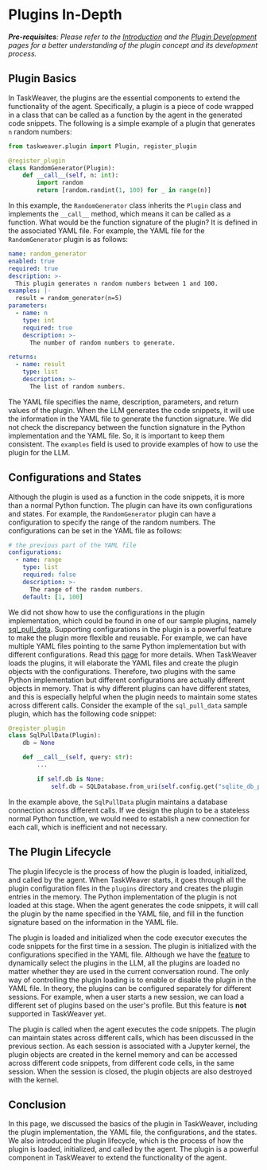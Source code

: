 # Plugins In-Depth

_**Pre-requisites**: Please refer to the [Introduction](/docs/plugin/plugin_intro) and the [Plugin Development](/docs/plugin/how_to_develop_a_new_plugin) 
pages for a better understanding of the plugin concept and its development process._

## Plugin Basics
In TaskWeaver, the plugins are the essential components to extend the functionality of the agent.
Specifically, a plugin is a piece of code wrapped in a class that can be called as a function by the agent in the generated code snippets.
The following is a simple example of a plugin that generates `n` random numbers:

```python
from taskweaver.plugin import Plugin, register_plugin

@register_plugin
class RandomGenerator(Plugin):
    def __call__(self, n: int):
        import random
        return [random.randint(1, 100) for _ in range(n)]
```

In this example, the `RandomGenerator` class inherits the `Plugin` class and implements the `__call__` method, which means
it can be called as a function. What would be the function signature of the plugin? 
It is defined in the associated YAML file. For example, the YAML file for the `RandomGenerator` plugin is as follows:

```yaml
name: random_generator
enabled: true
required: true
description: >-
  This plugin generates n random numbers between 1 and 100.
examples: |-
  result = random_generator(n=5)
parameters:
  - name: n
    type: int
    required: true
    description: >-
      The number of random numbers to generate.

returns:
  - name: result
    type: list
    description: >-
      The list of random numbers.
```

The YAML file specifies the name, description, parameters, and return values of the plugin. 
When the LLM generates the code snippets, it will use the information in the YAML file to generate the function signature.
We did not check the discrepancy between the function signature in the Python implementation and the YAML file. 
So, it is important to keep them consistent.
The `examples` field is used to provide examples of how to use the plugin for the LLM.

<!-- truncate -->

## Configurations and States

Although the plugin is used as a function in the code snippets, it is more than a normal Python function.
The plugin can have its own configurations and states.
For example, the `RandomGenerator` plugin can have a configuration to specify the range of the random numbers.
The configurations can be set in the YAML file as follows:

```yaml
# the previous part of the YAML file
configurations:
  - name: range
    type: list
    required: false
    description: >-
      The range of the random numbers.
    default: [1, 100]
```
We did not show how to use the configurations in the plugin implementation, 
which could be found in one of our sample plugins, namely [sql_pull_data](https://github.com/microsoft/TaskWeaver/blob/main/project/plugins/sql_pull_data.yaml).
Supporting configurations in the plugin is a powerful feature to make the plugin more flexible and reusable.
For example, we can have multiple YAML files pointing to the same Python implementation but with different configurations.
Read this [page](/docs/plugin/multi_yaml_single_impl) for more details. When TaskWeaver loads the plugins, 
it will elaborate the YAML files and create the plugin objects with the configurations. Therefore, two plugins with the same Python implementation 
but different configurations are actually different objects in memory. 
That is why different plugins can have different states, and this is especially helpful when the plugin needs 
to maintain some states across different calls. Consider the example of the `sql_pull_data` sample plugin, which has the following
code snippet:

```python
@register_plugin
class SqlPullData(Plugin):
    db = None

    def __call__(self, query: str):
        ...

        if self.db is None:
            self.db = SQLDatabase.from_uri(self.config.get("sqlite_db_path"))
```
In the example above, the `SqlPullData` plugin maintains a database connection across different calls. 
If we design the plugin to be a stateless normal Python function, we would need to establish a new connection for each call,
which is inefficient and not necessary. 

## The Plugin Lifecycle

The plugin lifecycle is the process of how the plugin is loaded, initialized, and called by the agent.
When TaskWeaver starts, it goes through all the plugin configuration files in the `plugins` directory 
and creates the plugin entries in the memory. The Python implementation of the plugin is not loaded at this stage.
When the agent generates the code snippets, it will call the plugin by the name specified in the YAML file,
and fill in the function signature based on the information in the YAML file.

The plugin is loaded and initialized when the code executor executes the code snippets for the first time
in a session.
The plugin is initialized with the configurations specified in the YAML file.
Although we have the [feature](/docs/advanced/plugin_selection) to dynamically select the plugins in the LLM, all the plugins are loaded 
no matter whether they are used in the current conversation round. The only way of controlling the plugin loading is to 
enable or disable the plugin in the YAML file. 
In theory, the plugins can be configured separately for different sessions. 
For example, when a user starts a new session, we can load a different set of plugins based on the user's profile.
But this feature is **not** supported in TaskWeaver yet.

The plugin is called when the agent executes the code snippets. The plugin can maintain states across different calls,
which has been discussed in the previous section. As each session is associated with a Jupyter kernel,
the plugin objects are created in the kernel memory and can be accessed across different code snippets, from different code cells, 
in the same session.
When the session is closed, the plugin objects are also destroyed with the kernel.

## Conclusion
In this page, we discussed the basics of the plugin in TaskWeaver, including the plugin implementation, the YAML file,
the configurations, and the states. We also introduced the plugin lifecycle, which is the process of how the plugin is loaded, initialized, and called by the agent.
The plugin is a powerful component in TaskWeaver to extend the functionality of the agent.
